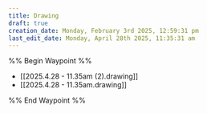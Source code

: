 ```yaml
---
title: Drawing
draft: true
creation_date: Monday, February 3rd 2025, 12:59:31 pm
last_edit_date: Monday, April 28th 2025, 11:35:31 am
---
```


%% Begin Waypoint %%
- [[2025.4.28 - 11.35am (2).drawing]]
- [[2025.4.28 - 11.35am.drawing]]

%% End Waypoint %%

